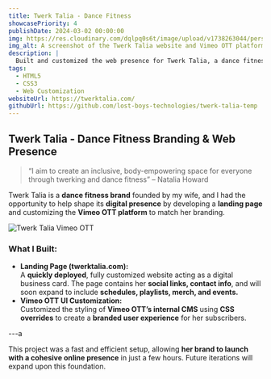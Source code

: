 ```yaml
---
title: Twerk Talia - Dance Fitness
showcasePriority: 4
publishDate: 2024-03-02 00:00:00
img: https://res.cloudinary.com/dqlpq0s6t/image/upload/v1738263044/personal_website_MK2/twerktalia_website_with_vimeo_htcbri.png
img_alt: A screenshot of the Twerk Talia website and Vimeo OTT platform
description: |
  Built and customized the web presence for Twerk Talia, a dance fitness brand, including a landing page and branded Vimeo OTT styling.
tags:
  - HTML5
  - CSS3
  - Web Customization
websiteUrl: https://twerktalia.com/
githubUrl: https://github.com/lost-boys-technologies/twerk-talia-temp
---
```


## Twerk Talia - Dance Fitness Branding & Web Presence

> “I aim to create an inclusive, body-empowering space for everyone through twerking and dance fitness” – Natalia Howard

Twerk Talia is a **dance fitness brand** founded by my wife, and I had the opportunity to help shape its **digital presence** by developing a **landing page** and customizing the **Vimeo OTT platform** to match her branding.

![Twerk Talia Vimeo OTT](https://res.cloudinary.com/dqlpq0s6t/image/upload/v1737759664/personal_website_MK2/twerk_talia_dance_fitness_vimeo_ott_homepage_lqxzq9.png)

### What I Built:
- **Landing Page (twerktalia.com):**  
  A **quickly deployed**, fully customized website acting as a digital business card. The page contains her **social links, contact info**, and will soon expand to include **schedules, playlists, merch, and events.**
- **Vimeo OTT UI Customization:**  
  Customized the styling of **Vimeo OTT’s internal CMS** using **CSS overrides** to create a **branded user experience** for her subscribers.

---a

This project was a fast and efficient setup, allowing **her brand to launch with a cohesive online presence** in just a few hours. Future iterations will expand upon this foundation.
